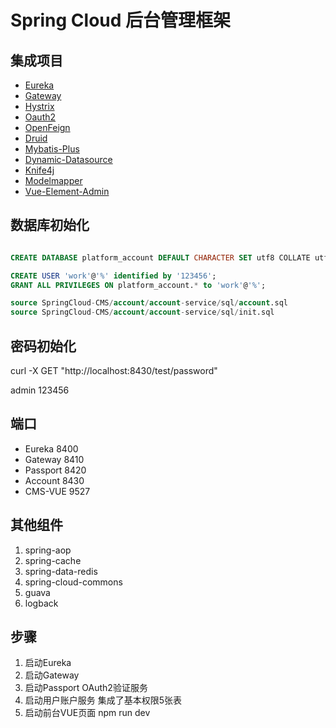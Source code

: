 # Spring Cloud 后台管理框架


## 集成项目

- [Eureka](https://github.com/spring-cloud/spring-cloud-netflix)
- [Gateway](https://github.com/spring-cloud/spring-cloud-gateway)
- [Hystrix](https://github.com/spring-cloud/spring-cloud-netflix)
- [Oauth2](https://github.com/spring-cloud/spring-cloud-security)
- [OpenFeign](https://github.com/spring-cloud/spring-cloud-openfeign)
- [Druid](https://github.com/alibaba/druid)
- [Mybatis-Plus](https://github.com/baomidou/mybatis-plus)
- [Dynamic-Datasource](https://github.com/baomidou/dynamic-datasource-spring-boot-starter)
- [Knife4j](https://github.com/xiaoymin/swagger-bootstrap-ui)
- [Modelmapper](https://github.com/modelmapper/modelmapper)
- [Vue-Element-Admin](https://github.com/PanJiaChen/vue-element-admin)


## 数据库初始化

```sql

CREATE DATABASE platform_account DEFAULT CHARACTER SET utf8 COLLATE utf8_general_ci;

CREATE USER 'work'@'%' identified by '123456';
GRANT ALL PRIVILEGES ON platform_account.* to 'work'@'%';

source SpringCloud-CMS/account/account-service/sql/account.sql
source SpringCloud-CMS/account/account-service/sql/init.sql

```

## 密码初始化

curl -X GET "http://localhost:8430/test/password"

admin 123456

## 端口

- Eureka 8400
- Gateway 8410
- Passport 8420
- Account 8430
- CMS-VUE 9527

## 其他组件

1.	spring-aop
2.	spring-cache
3.  spring-data-redis
4.  spring-cloud-commons
5.  guava
6.  logback

## 步骤

1.  启动Eureka
2.  启动Gateway
3.  启动Passport OAuth2验证服务
4.  启动用户账户服务 集成了基本权限5张表
5.  启动前台VUE页面 npm run dev